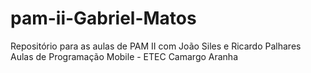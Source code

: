 # pam-ii-Gabriel-Matos
Repositório para as aulas de PAM II com João Siles e Ricardo Palhares
Aulas de Programação Mobile - ETEC Camargo Aranha
